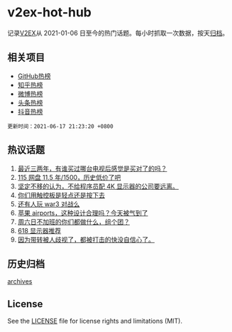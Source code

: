 # v2ex-hot-hub

 记录[V2EX](https://www.v2ex.com/)从 2021-01-06 日至今的热门话题。每小时抓取一次数据，按天[归档](archives)。
 
 ## 相关项目

- [GitHub热榜](https://github.com/lonnyzhang423/github-hot-hub)
- [知乎热榜](https://github.com/lonnyzhang423/zhihu-hot-hub)
- [微博热榜](https://github.com/lonnyzhang423/weibo-hot-hub)
- [头条热榜](https://github.com/lonnyzhang423/toutiao-hot-hub)
- [抖音热榜](https://github.com/lonnyzhang423/douyin-hot-hub)


 `更新时间：2021-06-17 21:23:20 +0800`

## 热议话题

1. [最近三两年，有谁买过哪台电视后感觉是买对了的吗？](https://www.v2ex.com/t/783896)
1. [115 网盘 11.5 年/1500，历史低价了吧](https://www.v2ex.com/t/783907)
1. [坚定不移的认为，不给程序员配 4K 显示器的公司要远离。](https://www.v2ex.com/t/783988)
1. [你们用触控板是轻点还是按下去](https://www.v2ex.com/t/783852)
1. [还有人玩 war3 对战么](https://www.v2ex.com/t/783872)
1. [苹果 airports，这种设计合理吗？今天被气到了](https://www.v2ex.com/t/783913)
1. [周六日不加班的你们都做什么，组个团？](https://www.v2ex.com/t/783837)
1. [618 显示器推荐](https://www.v2ex.com/t/783869)
1. [因为带转被人歧视了，都被打击的快没自信心了。](https://www.v2ex.com/t/783976)

## 历史归档

[archives](archives)

## License

See the [LICENSE](LICENSE) file for license rights and limitations (MIT).
